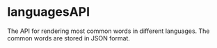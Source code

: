 # languagesAPI
The API for rendering most common words in different languages.
The common words are stored in JSON format.
